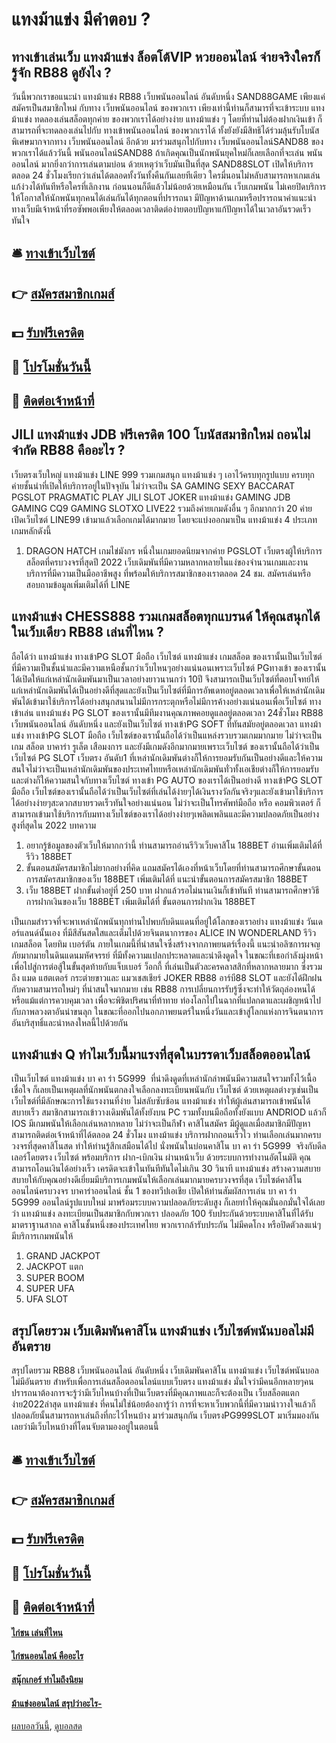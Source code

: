 # แทงม้าแข่ง มีคำตอบ ?
## ทางเข้าเล่นเว็บ แทงม้าแข่ง ล็อตโต้VIP หวยออนไลน์ จ่ายจริงใครก็รู้จัก RB88 ดูยังไง ?
วันนี้พวกเราขอแนะนำ แทงม้าแข่ง RB88 เว็บพนันออนไลน์ อันดับหนึ่ง SAND88GAME เพียงแค่สมัครเป็นสมาชิกใหม่ กับทาง เว็บพนันออนไลน์ ของพวกเรา เพียงเท่านี้ท่านก็สามารที่จะเข้าระบบ แทงม้าแข่ง ทดลองเล่นสล็อตทุกค่าย ของพวกเราได้อย่างง่าย แทงม้าแข่ง ๆ โดยที่ท่านไม่ต้องฝากเงินเข้า ก็สามารถที่จะทดลองเล่นไปกับ ทางเข้าพนันออนไลน์ ของพวกเราได้ ทั้งยังยังมีสิทธิได้ร่วมลุ้นรับโบนัสพิเศษมากจากทาง เว็บพนันออนไลน์ อีกด้วย มาร่วมสนุกไปกับทาง เว็บพนันออนไลน์SAND88 ของพวกเราได้แล้ววันนี้
พนันออนไลน์SAND88 ถ้าเกิดคุณเป็นนักพนันยุคใหม่ก็เลยเลือกที่จะเล่น พนันออนไลน์ มากยิ่งกว่าการเล่นตามบ่อน ด้วยเหตุว่าเว็บมันเป็นที่สุด SAND88SLOT เปิดให้บริการตลอด 24 ชั่วโมงเรียกว่าเล่นได้ตลอดทั้งวันทั้งคืนกันเลยทีเดียว ใครมี่นอนไม่หลับสามารถหาเกมเล่นแก้ง่วงได้ทันทีหรือใครที่เลิกงาน ก่อนนอนก็ดีแล้วไม่น้อยด้วยเหมือนกัน เว็บเกมพนัน ไม่เคยปิดบริการให้โอกาสให้นักพนันทุกคนได้เล่นกันได้ทุกตอนที่ปรารถนา มีปัญหาด้านเกมหรือปรารถนาคำแนะนำทางเว็บมีเจ้าหน้าที่รอซัพพอเพียงให้ตลอดเวลาติดต่อง่ายตอบปัญหาแก้ปัญหาได้ในเวลาอันรวดเร็วทันใจ

## 🛎 [ทางเข้าเว็บไซต์](https://bit.ly/3SdLNi2)
## 👉 [สมัครสมาชิกเกมส์](https://bit.ly/3SdLNi2)
## 💵 [รับฟรีเครดิต](https://bit.ly/3dyRKHj)
## 👑 [โปรโมชั่นวันนี้](https://bit.ly/3dyRKHj)
## 📱 [ติดต่อเจ้าหน้าที่](https://bit.ly/3dyRKHj)

## JILI แทงม้าแข่ง JDB ฟรีเครดิต 100 โบนัสสมาชิกใหม่ ถอนไม่จำกัด RB88 คืออะไร ?
เว็บตรงเว็บใหญ่ แทงม้าแข่ง LINE 999 รวมเกมสนุก แทงม้าแข่ง ๆ เอาไว้ครบทุกรูปแบบ ครบทุกค่ายชั้นนำที่เปิดให้บริการอยู่ในปัจจุบัน ไม่ว่าจะเป็น SA GAMING SEXY BACCARAT PGSLOT PRAGMATIC PLAY JILI SLOT JOKER แทงม้าแข่ง GAMING JDB GAMING CQ9 GAMING SLOTXO LIVE22 รวมถึงค่ายเกมดังอื่น ๆ อีกมากกว่า 20 ค่าย เปิดเว็บไซต์ LINE99 เข้ามาแล้วเลือกเกมได้มากมาย โดยจะแบ่งออกมาเป็น แทงม้าแข่ง 4 ประเภทเกมหลักดังนี้
1. DRAGON HATCH เกมไข่มังกร หนึ่งในเกมยอดนิยมจากค่าย PGSLOT เว็บตรงผู้ให้บริการสล็อตที่ครบวงจรที่สุดปี 2022 เว็บเดิมพันที่มีความหลากหลายในแง่ของจำนวนเกมและงานบริการที่มีความเป็นมืออาชีพสูง ที่พร้อมให้บริการสมาชิกของเราตลอด 24 ชม. สมัครเล่นหรือสอบถามข้อมูลเพิ่มเติมได้ที่ LINE

## แทงม้าแข่ง CHESS888 รวมเกมสล็อตทุกแบรนด์ ให้คุณสนุกได้ในเว็บเดียว RB88 เล่นที่ไหน ?
ถือได้ว่า แทงม้าแข่ง ทางเข้าPG SLOT มือถือ เว็บไซต์ แทงม้าแข่ง เกมสล็อต ของเรานั้นเป็นเว็บไซต์ที่มีความเป็นชั้นนำและมีความเหนือชั้นกว่าเว็บไหนๆอย่างแน่นอนเพราะเว็บไซต์ PGทางเข้า ของเรานั้นได้เปิดให้แก่เหล่านักเดิมพันมาเป็นเวลาอย่างยาวนานกว่า 10ปี จึงสามารถเป็นเว็บไซต์ที่ตอบโจทย์ให้แก่เหล่านักเดิมพันได้เป็นอย่างดีที่สุดและยังเป็นเว็บไซต์ที่มีการอัพเดทอยู่ตลอดเวลาเพื่อให้เหล่านักเดิมพันได้เข้ามาใช้บริการได้อย่างสนุกสนานไม่มีการกระตุกหรือไม่มีการค้างอย่างแน่นอนเพื่อเว็บไซต์ ทางเข้าเล่น แทงม้าแข่ง PG SLOT ของเรานั้นมีทีมงานคุณภาพคอยดูแลอยู่ตลอดเวลา 24ชั่วโมง RB88 เว็บพนันออนไลน์ อันดับหนึ่ง และยังเป็นเว็บไซต์ ทางเข้าPG SOFT ที่ทันสมัยอยู่ตลอดเวลา แทงม้าแข่ง ทางเข้าPG SLOT มือถือ เว็บไซต์ของเรานั้นถือได้ว่าเป็นแหล่งรวบรวมเกมมากมาย ไม่ว่าจะเป็นเกม สล็อต บาคาร่า รูเล็ต เสือมงการ และยังมีเกมดังอีกมากมายเพราะเว็บไซต์ ของเรานั้นถือได้ว่าเป็นเว็บไซต์ PG SLOT เว็บตรง อันดับ1 ที่เหล่านักเดิมพันต่างก็ให้การยอมรับกันเป็นอย่างดีและให้ความสนใจไม่ว่าจะเป็นเหล่านักเดิมพันของประเทศไทยหรือเหล่านักเดิมพันทั่วทั้งเอเชียต่างก็ให้การยอมรับและต่างก็ให้ความสนใจกับทางเว็บไซต์ ทางเข้า PG AUTO ของเราได้เป็นอย่างดี ทางเข้าPG SLOT มือถือ เว็บไซต์ของเรานั้นถือได้ว่าเป็นเว็บไซต์ที่เล่นได้ง่ายๆได้เงินรางวัลกันจริงๆและยังเข้ามาใช้บริการได้อย่างง่ายๆสะดวกสบายรวดเร็วทันใจอย่างแน่นอน ไม่ว่าจะเป็นโทรศัพท์มือถือ หรือ คอมพิวเตอร์ ก็สามารถเข้ามาใช้บริการกับมทางเว็บไซต์ของเราได้อย่างง่ายๆเพลิดเพลินและมีความปลอดภัยเป็นอย่างสูงที่สุดใน 2022
บทความ
1. อยากรู้ข้อมูลของตัวเว็บให้มากกว่านี้ ท่านสามารถอ่านรีวิวเว็บคาสิโน 188BET อ่านเพิ่มเติมได้ที่ รีวิว 188BET
2. ขั้นตอนสมัครสมาชิกไม่ยากอย่างที่คิด แถมสมัครได้เองที่หน้าเว็บโดยที่ท่านสามารถศึกษาขั้นตอนการสมัครสมาชิกของเว็บ 188BET เพิ่มเติมได้ที่ แนะนำขั้นตอนการสมัครสมาชิก 188BET
3. เว็บ 188BET ฝากขั้นต่ำอยู่ที่ 250 บาท ฝากแล้วรอไม่นานเงินก็เข้าทันที ท่านสามารถศึกษาวิธีการฝากเงินของเว็บ 188BET เพิ่มเติมได้ที่ ขั้นตอนการฝากเงิน 188BET

เป็นเกมสำรวจที่จะพาเหล่านักพนันทุกท่านไปพบกับดินแดนที่อยู่ใต้โลกของเราอย่าง แทงม้าแข่ง วันเดอร์แลนด์นั้นเอง ที่มีสีสันสดใสและเต็มไปด้วยจินตนาการของ ALICE IN WONDERLAND รีวิวเกมสล็อต โดยทิม เบอร์ตัน ภายในเกมนี้ที่น่าสนใจซึ่งสร้างจากภาพยนตร์เรื่องนี้ แนะนำอลิซการผจญภัยมากมายในดินแดนมหัศจรรย์ ที่มีทั้งความแปลกประหลาดและน่าดึงดูดใจ ในขณะที่เธอกำลังมุ่งหน้าเพื่อไปสู่การต่อสู้ในขั้นสุดท้ายกับแจ็บเบอร์ ว็อกกี้ ที่เล่นเป็นตัวละครคลาสสิกที่หลากหลายมาก ซึ่งรวมถึง แมด แฮตเตอร์ กระต่ายขาวและ แมวเชสเชียร์ JOKER RB88 อาร์บี88 SLOT และยังได้ฝึกฝนกับความสามารถใหม่ๆ ที่น่าสนใจมากมาย เช่น RB88 การเปลี่ยนการรับรู้ซึ่งจะทำให้วัตถุล่องหนได้ หรือแม้แต่การควบคุมเวลา เพื่อจะพิชิตปริศนาที่ท้าทาย ท่องโลกไปในฉากที่แปลกตาและเผชิญหน้าไปกับภาพลวงตาอันน่าขนลุก ในขณะที่ออกไปนอกภาพยนตร์ในหนึ่งวันและเข้าสู่โลกแห่งการจินตนาการอันบริสุทธิ์และน่าหลงใหลนี้ไปด้วยกัน

## แทงม้าแข่ง Q ทำไมเว็บนี้มาแรงที่สุดในบรรดาเว็บสล็อตออนไลน์
เป็นเว็บไซต์ แทงม้าแข่ง บา คา ร่า 5G999  ที่น่าดึงดูดที่เหล่านักล่าพนันมีความสนใจรวมทั้งไว้เนื้อเชื่อใจ ก็เลยเป็นเหตุผลที่นักพนันตกลงใจเลือกลงทะเบียนพนันกับ เว็บไซต์ ด้วยเหตุผลต่างๆเช่นเป็นเว็บไซต์ที่มีลักษณะการใช้แรงงานที่ง่าย ไม่สลับซับซ้อน แทงม้าแข่ง ทำให้ผู้เล่นสามารถเข้าพนันได้สบายเร็ว สมาชิกสามารถเข้าวางเดิมพันได้ทั้งยังบน PC รวมทั้งบนมือถือทั้งยังแบบ ANDRIOD แล้วก็ IOS มีเกมพนันให้เลือกเล่นหลากหลาย ไม่ว่าจะเป็นกีฬา คาสิโนสมัคร มีผู้ดูแลเมื่อสมาชิกมีปัญหาสามารถติดต่อเจ้าหน้าที่ได้ตลอด 24 ชั่วโมง แทงม้าแข่ง บริการฝากถอนเร็วไว
ท่านเลือกเล่นมากครบวงจรที่สุดคาสิโนสด ทำให้ท่านรู้สึกเสมือนได้ไป นั่งพนันในบ่อนคาสิโน บา คา ร่า 5G999  จริงกับดีลเลอร์โดยตรง เว็บไซต์ พร้อมบริการ ฝาก-เบิกเงิน ผ่านหน้าเว็บ ด้วยระบบการทำงานอัตโนมัติ คุณสามารถโอนเงินได้อย่างเร็ว เครดิตจะเข้าในทันทีทันใดไม่เกิน 30 วินาที แทงม้าแข่ง สร้างความสบายสบายให้กับคุณอย่างดีเยี่ยมมีบริการเกมพนันให้เลือกเล่นมากมายครบวงจรที่สุด
เว็บไซต์คาสิโนออนไลน์ครบวงจร บาคาร่าออนไลน์ ชั้น 1 ของทวีปเอเชีย เปิดให้ท่านสัมผัสการเล่น บา คา ร่า 5G999 ออนไลน์รูปแบบใหม่ มาพร้อมระบบความปลอดภัยระดับสูง ก็เลยทำให้คุณมั่นอกมั่นใจได้เลยว่า แทงม้าแข่ง ลงทะเบียนเป็นสมาชิกกับพวกเรา ปลอดภัย 100 รับประกันด้วยระบบคาสิโนที่ได้รับมาตราฐานสากล คาสิโนชั้นหนึ่งของประเทศไทย พวกเรากล้ารับประกัน ไม่มีคดโกง หรือปิดตัวลงแน่ๆ มีบริการเกมพนันให้
1. GRAND JACKPOT
2. JACKPOT แตก
3. SUPER BOOM
4. SUPER UFA
5. UFA SLOT

## สรุปโดยรวม เว็บเดิมพันคาสิโน แทงม้าแข่ง เว็บไซต์พนันบอลไม่มีอันตราย
สรุปโดยรวม RB88 เว็บพนันออนไลน์ อันดับหนึ่ง เว็บเดิมพันคาสิโน แทงม้าแข่ง เว็บไซต์พนันบอลไม่มีอันตราย สำหรับเพื่อการเล่นสล็อตออนไลน์แบบเว็บตรง แทงม้าแข่ง มั่นใจว่ามีคนอีกหลายๆคนปรารถนาต้องการจะรู้ว่ามีเว็บไหนบ้างที่เป็นเว็บตรงที่มีคุณภาพและก็จะต้องเป็น เว็บสล็อตแตกง่าย2022ล่าสุด แทงม้าแข่ง ที่คนไม่ใช่น้อยต้องการู้ว่า การที่จะหาเว็บพวกนี้ที่มีความน่าวางใจแล้วก็ปลอดภัยนั้นสามารถหาเล่นถึงที่กะไว้ไหนบ้าง มาร่วมสนุกกัน เว็บตรงPG999SLOT มาเริ่มมองกันเลยว่ามีเว็บไหนบ้างที่โดนจับตามองอยู่ในตอนนี้

## 🛎 [ทางเข้าเว็บไซต์](https://bit.ly/3SdLNi2)
## 👉 [สมัครสมาชิกเกมส์](https://bit.ly/3SdLNi2)
## 💵 [รับฟรีเครดิต](https://bit.ly/3dyRKHj)
## 👑 [โปรโมชั่นวันนี้](https://bit.ly/3dyRKHj)
## 📱 [ติดต่อเจ้าหน้าที่](https://bit.ly/3dyRKHj)

#### [ไก่ชน เล่นที่ไหน](https://atom.io/themes/ไก่ชน%20เล่นที่ไหน)
#### [ไก่ชนออนไลน์ คืออะไร](https://atom.io/themes/ไก่ชนออนไลน์%20คืออะไร)
#### [สนุ๊กเกอร์ ทำไมถึงนิยม](https://atom.io/themes/สนุ๊กเกอร์%20ทำไมถึงนิยม)
#### [ม้าแข่งออนไลน์ สรุปว่าอะไร-](https://atom.io/themes/ม้าแข่งออนไลน์%20สรุปว่าอะไร-)

[ผลบอลวันนี้](https://siamsport.tv "ผลบอลวันนี้"), [ดูบอลสด](https://siamsport.tv/ดูบอลสด "ดูบอลสด")